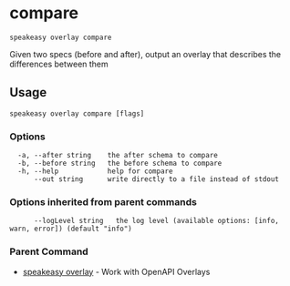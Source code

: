 # compare  
`speakeasy overlay compare`  


Given two specs (before and after), output an overlay that describes the differences between them  

## Usage

```
speakeasy overlay compare [flags]
```

### Options

```
  -a, --after string    the after schema to compare
  -b, --before string   the before schema to compare
  -h, --help            help for compare
      --out string      write directly to a file instead of stdout
```

### Options inherited from parent commands

```
      --logLevel string   the log level (available options: [info, warn, error]) (default "info")
```

### Parent Command

* [speakeasy overlay](/docs/speakeasy-reference/cli/overlay)	 - Work with OpenAPI Overlays
